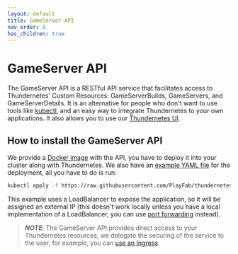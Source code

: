 ```yaml
---
layout: default
title: GameServer API
nav_order: 9
has_children: true
---
```


# GameServer API

The GameServer API is a RESTful API service that facilitates access to Thundernetes' Custom Resources: GameServerBuilds, GameServers, and GameServerDetails. It is an alternative for people who don't want to use tools like [kubectl](https://kubernetes.io/docs/reference/kubectl/kubectl/), and an easy way to integrate Thundernetes to your own applications. It also allows you to use our [Thundernetes UI](../thundernetesui/README.md).

## How to install the GameServer API

We provide a [Docker image](https://github.com/PlayFab/thundernetes/pkgs/container/thundernetes-gameserverapi) with the API, you have to deploy it into your cluster along with Thundernetes. We also have an [example YAML file](https://github.com/PlayFab/thundernetes/tree/main/samples/gameserverapi) for the deployment, all you have to do is run:

```bash
kubectl apply -f https://raw.githubusercontent.com/PlayFab/thundernetes/main/samples/gameserverapi/gameserverapi.yaml
```

This example uses a LoadBalancer to expose the application, so it will be assigned an external IP (this doesn't work locally unless you have a local implementation of a LoadBalancer, you can use [port forwarding](https://kubernetes.io/docs/tasks/access-application-cluster/port-forward-access-application-cluster/) instead).

> **_NOTE_**: The GameServer API provides direct access to your Thundernetes resources, we delegate the securing of the service to the user, for example, you can [use an Ingress](../howtos/serviceingress.md).
